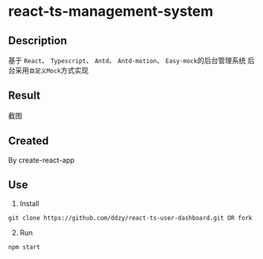 # react-ts-management-system


## Description
基于 ```React```、 ```Typescript```、 ```Antd```、 ```Antd-motion```、 ```Easy-mock```的后台管理系统
后台采用```自定义Mock```方式实现


## Result
截图


## Created
By create-react-app 


## Use
1. Install
```
git clone https://github.com/ddzy/react-ts-user-dashboard.git OR fork
```
2. Run 
```
npm start
```